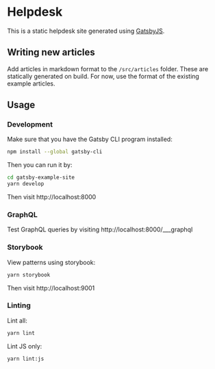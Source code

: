# Helpdesk

This is a static helpdesk site generated using [GatsbyJS](https://www.gatsbyjs.org).

## Writing new articles
Add articles in markdown format to the `/src/articles` folder. These are statically generated on build. 
For now, use the format of the existing example articles.

## Usage

### Development

Make sure that you have the Gatsby CLI program installed:

```sh
npm install --global gatsby-cli
```

Then you can run it by:

```sh
cd gatsby-example-site
yarn develop
```

Then visit http://localhost:8000

### GraphQL

Test GraphQL queries by visiting http://localhost:8000/___graphql

### Storybook

View patterns using storybook:

```sh
yarn storybook
```

Then visit http://localhost:9001

### Linting

Lint all:

```sh
yarn lint
```

Lint JS only:

```sh
yarn lint:js
```
